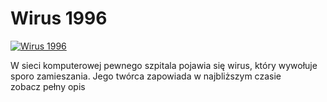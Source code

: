Wirus 1996 
=============
[![Wirus 1996 ](http://vidos.pl/images/player.gif)](http://vidos.pl/wirus-1996)

 W sieci komputerowej pewnego szpitala pojawia się wirus, który wywołuje sporo zamieszania. Jego twórca zapowiada w najbliższym czasie zobacz pełny opis
